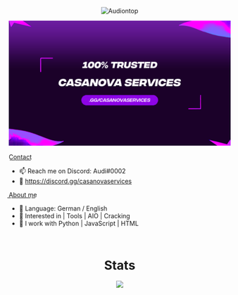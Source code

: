 <p align="center"> <img src="https://komarev.com/ghpvc/?username=Audiontop&label=Profile%20views&color=0e75b6&style=flat" alt="Audiontop" /> </p>

![Header](./Recovered.png)

C͟o͟n͟t͟a͟c͟t͟
- 📫 Reach me on Discord: Audi#0002
- 👋 https://discord.gg/casanovaservices

A͟b͟o͟u͟t͟ ͟m͟e͟
- 🌱 Language: German / English
- 👀 Interested in | Tools | AIO | Cracking
- 🌱 I work with Python | JavaScript | HTML

<p href="Audi" align="center">
    <img alt="" src=https://lanyard.cnrad.dev/api/308809638873137152/>
</p>

<h1 align="center">Stats</h1>
<a href="https://github.com/Audiontop"></a>
<p align="center">
  <img src="https://github-readme-stats.vercel.app/api?username=Audiontop&theme=midnight-purple&show_icons=true" />
</p>
